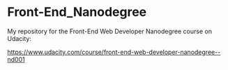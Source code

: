 # Front-End_Nanodegree
My repository for the Front-End Web Developer Nanodegree course on Udacity: 

https://www.udacity.com/course/front-end-web-developer-nanodegree--nd001
